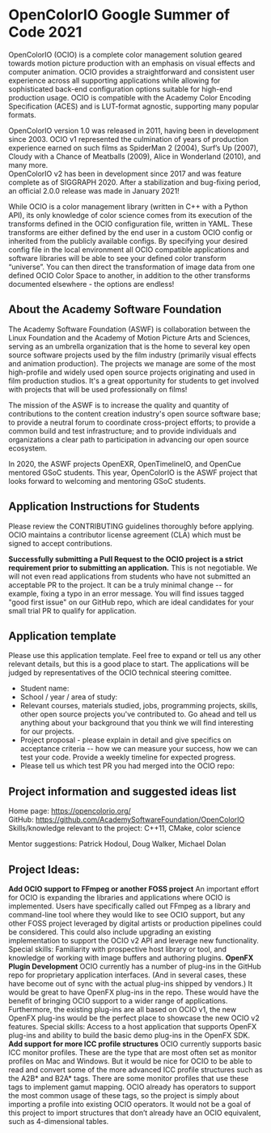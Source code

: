 <!-- SPDX-License-Identifier: CC-BY-4.0 -->
<!-- Copyright Contributors to the OpenColorIO Project. -->

# OpenColorIO Google Summer of Code 2021

OpenColorIO (OCIO) is a complete color management solution geared towards
motion picture production with an emphasis on visual effects and computer 
animation. OCIO provides a straightforward and consistent user experience
across all supporting applications while allowing for sophisticated back-end
configuration options suitable for high-end production usage. OCIO is compatible
with the Academy Color Encoding Specification (ACES) and is LUT-format agnostic,
supporting many popular formats.

OpenColorIO version 1.0 was released in 2011, having been in development since
2003. OCIO v1 represented the culmination of years of production experience
earned on such films as SpiderMan 2 (2004), Surf’s Up (2007), Cloudy with a
Chance of Meatballs (2009), Alice in Wonderland (2010), and many more.  
OpenColorIO v2 has been in development since 2017 and was feature complete as of
SIGGRAPH 2020. After a stabilization and bug-fixing period, an official 2.0.0 
release was made in January 2021! 

While OCIO is a color management library (written in C++ with a Python API), 
its only knowledge of color science comes from its execution of the transforms 
defined in the OCIO configuration file, written in YAML. These transforms are 
either defined by the end user in a custom OCIO config or inherited from the 
publicly available configs.  By specifying your desired config file in the local 
environment all OCIO compatible applications and software libraries will be able 
to see your defined color transform “universe”. You can then direct the 
transformation of image data from one defined OCIO Color Space to another, in 
addition to the other transforms documented elsewhere - the options are endless!

## About the Academy Software Foundation

The Academy Software Foundation (ASWF) is collaboration between the Linux
Foundation and the Academy of Motion Picture Arts and Sciences, serving as
an umbrella organization that is the home to several key open source
software projects used by the film industry (primarily visual effects and
animation production). The projects we manage are some of the most
high-profile and widely used open source projects originating and used in
film production studios. It's a great opportunity for students to get
involved with projects that will be used professionally on films!

The mission of the ASWF is to increase the quality and quantity of
contributions to the content creation industry's open source software base;
to provide a neutral forum to coordinate cross-project efforts; to provide a
common build and test infrastructure; and to provide individuals and
organizations a clear path to participation in advancing our open source
ecosystem.

In 2020, the ASWF projects OpenEXR, OpenTimelineIO, and OpenCue mentored 
GSoC students. This year, OpenColorIO is the ASWF project that looks forward 
to welcoming and mentoring GSoC students.

## Application Instructions for Students

Please review the CONTRIBUTING guidelines thoroughly before applying. OCIO 
maintains a contributor license agreement (CLA) which must be signed to 
accept contributions.

**Successfully submitting a Pull Request to the OCIO project is a strict**
**requirement prior to submitting an application.**
This is not negotiable. We will not even read applications from students who 
have not submitted an acceptable PR to the project. It can be a truly minimal 
change -- for example, fixing a typo in an error message. You will find issues 
tagged "good first issue" on our GitHub repo, which are ideal candidates for 
your small trial PR to qualify for application.

## Application template

Please use this application template. Feel free to expand or tell us any other
relevant details, but this is a good place to start. The applications will be 
judged by representatives of the OCIO technical steering comittee.

* Student name:
* School / year / area of study:
* Relevant courses, materials studied, jobs, programming projects, skills, other 
open source projects you've contributed to. Go ahead and tell us anything about 
your background that you think we will find interesting for our projects.
* Project proposal - please explain in detail and give specifics on acceptance 
criteria -- how we can measure your success, how we can test your code. Provide 
a weekly timeline for expected progress.
* Please tell us which test PR you had merged into the OCIO repo:

## Project information and suggested ideas list

Home page:  https://opencolorio.org/ <br>
GitHub:     https://github.com/AcademySoftwareFoundation/OpenColorIO <br>
Skills/knowledge relevant to the project: C++11, CMake, color science

Mentor suggestions: Patrick Hodoul, Doug Walker, Michael Dolan

## Project Ideas:

**Add OCIO support to FFmpeg or another FOSS project**
An important effort for OCIO is expanding the libraries and applications where
OCIO is implemented. Users have specifically called out FFmpeg as a library and
command-line tool where they would like to see OCIO support, but any other FOSS 
project leveraged by digital artists or production pipelines could be considered. 
This could also include upgrading an existing implementation to support the OCIO 
v2 API and leverage new functionality.
Special skills: Familiarity with prospective host library or tool, and knowledge 
of working with image buffers and authoring plugins.
**OpenFX Plugin Development**
OCIO currently has a number of plug-ins in the GitHub repo for proprietary 
application interfaces. (And in several cases, these have become out of sync 
with the actual plug-ins shipped by vendors.) It would be great to have OpenFX 
plug-ins in the repo. These would have the benefit of bringing OCIO support to 
a wider range of applications. Furthermore, the existing plug-ins are all based 
on OCIO v1, the new OpenFX plug-ins would be the perfect place to showcase the 
new OCIO v2 features.
Special skills: Access to a host application that supports OpenFX plug-ins and 
ability to build the basic demo plug-ins in the OpenFX SDK.
**Add support for more ICC profile structures**
OCIO currently supports basic ICC monitor profiles.  These are the type that 
are most often set as monitor profiles on Mac and Windows.  But it would be nice 
for OCIO to be able to read and convert some of the more advanced ICC profile 
structures such as the A2B* and B2A* tags.  There are some monitor profiles that
use these tags to implement gamut mapping. OCIO already has operators to support
the most common usage of these tags, so the project is simply about importing a
profile into existing OCIO operators. It would not be a goal of this project to 
import structures that don’t already have an OCIO equivalent, such as 
4-dimensional tables.
